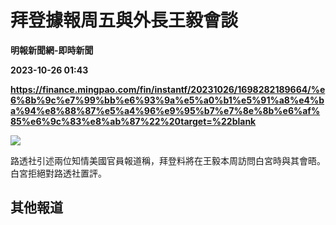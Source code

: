 # 拜登據報周五與外長王毅會談
**明報新聞網-即時新聞**

**2023-10-26 01:43**

**https://finance.mingpao.com/fin/instantf/20231026/1698282189664/%e6%8b%9c%e7%99%bb%e6%93%9a%e5%a0%b1%e5%91%a8%e4%ba%94%e8%88%87%e5%a4%96%e9%95%b7%e7%8e%8b%e6%af%85%e6%9c%83%e8%ab%87%22%20target=%22blank**

![](https://fs.mingpao.com/fin/20231026/s00010/1f0d54f7df08e30d332f88aa2fd0cc55.jpg)

路透社引述兩位知情美國官員報道稱，拜登料將在王毅本周訪問白宮時與其會晤。白宮拒絕對路透社置評。

**其他報道**
--------